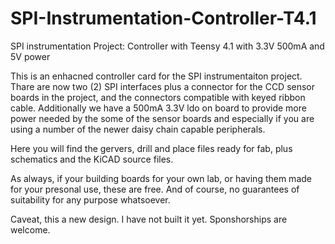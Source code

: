 # SPI-Instrumentation-Controller-T4.1
SPI instrumentation Project:  Controller with Teensy 4.1 with 3.3V 500mA and 5V power

This is an enhacned controller card for the SPI instrumentaiton project.   Thare are now two (2) SPI interfaces plus a connector for the CCD sensor boards in the project, and the connectors compatible with keyed ribbon cable.  Additionally we have a 500mA 3.3V ldo on board to provide more power needed by the some of the sensor boards and especially if you are using a number of the newer daisy chain capable peripherals.

Here you will find the gervers, drill and place files ready for fab, plus schematics and the KiCAD source files.

As always, if your building boards for your own lab, or having them made for your presonal use, these are free.   And of course, no guarantees of suitability for any purpose whatsoever.

Caveat, this a new design.  I have not built it yet.  Sponshorships are welcome.
